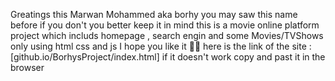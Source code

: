 Greatings this Marwan Mohammed aka borhy you may saw this name before if you don't you better keep it in mind 
this is a movie online platform project which includs homepage , search engin and some Movies/TVShows only using html css and js
I hope you like it 🙏🙏
here is the link of the site :
[github.io/BorhysProject/index.html]
if it doesn't work copy and past it in the browser
